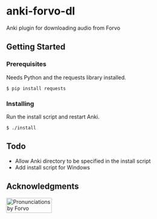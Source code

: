 # anki-forvo-dl
Anki plugin for downloading audio from Forvo

## Getting Started

### Prerequisites

Needs Python and the requests library installed.

```
$ pip install requests
```

### Installing
Run the install script and restart Anki.
```
$ ./install
```

## Todo

* Allow Anki directory to be specified in the install script
* Add install script for Windows

## Acknowledgments

<p><a href="https://forvo.com/" title="Pronunciations by Forvo"><img src="https://api.forvo.com/byforvoblue.gif" width="120" height="40" alt="Pronunciations by Forvo" style="border:0" /></a></p>
